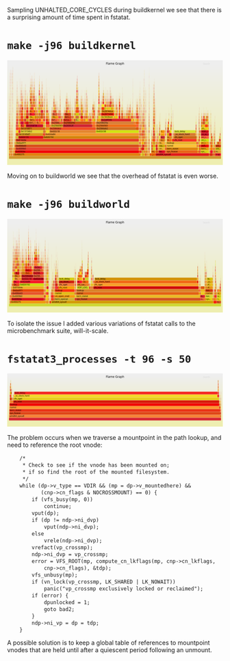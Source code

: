 Sampling UNHALTED_CORE_CYCLES during buildkernel we see that there is a surprising amount of time spent in fstatat.
# `make -j96 buildkernel` 
![](/media/svg/2018.04.30/bk10.svg)

Moving on to buildworld we see that the overhead of fstatat is even worse.
# `make -j96 buildworld` 
![](/media/svg/2018.04.30/bw1.svg)

To isolate the issue I added various variations of fstatat calls to the microbenchmark suite, will-it-scale.
# `fstatat3_processes -t 96 -s 50`
![](/media/svg/2018.04.30/fstatat3.svg)

The problem occurs when we traverse a mountpoint in the path lookup, and need to reference the root vnode:
```
	/*
	 * Check to see if the vnode has been mounted on;
	 * if so find the root of the mounted filesystem.
	 */
	while (dp->v_type == VDIR && (mp = dp->v_mountedhere) &&
	       (cnp->cn_flags & NOCROSSMOUNT) == 0) {
		if (vfs_busy(mp, 0))
			continue;
		vput(dp);
		if (dp != ndp->ni_dvp)
			vput(ndp->ni_dvp);
		else
			vrele(ndp->ni_dvp);
		vrefact(vp_crossmp);
		ndp->ni_dvp = vp_crossmp;
		error = VFS_ROOT(mp, compute_cn_lkflags(mp, cnp->cn_lkflags,
		    cnp->cn_flags), &tdp);
		vfs_unbusy(mp);
		if (vn_lock(vp_crossmp, LK_SHARED | LK_NOWAIT))
			panic("vp_crossmp exclusively locked or reclaimed");
		if (error) {
			dpunlocked = 1;
			goto bad2;
		}
		ndp->ni_vp = dp = tdp;
	}
```

A possible solution is to keep a global table of references to mountpoint vnodes that are held until after a quiescent
period following an unmount.
